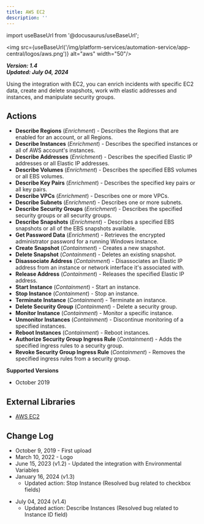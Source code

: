 ```yaml
---
title: AWS EC2
description: ''
---
```

import useBaseUrl from '@docusaurus/useBaseUrl';

<img src={useBaseUrl('/img/platform-services/automation-service/app-central/logos/aws.png')} alt="aws" width="50"/>

***Version: 1.4  
Updated: July 04, 2024***

Using the integration with EC2, you can enrich incidents with specific EC2 data, create and delete snapshots, work with elastic addresses and instances, and manipulate security groups. 

## Actions

* **Describe Regions** (*Enrichment*) - Describes the Regions that are enabled for an account, or all Regions.
* **Describe Instances** (*Enrichment*) - Describes the specified instances or all of AWS account's instances.
* **Describe Addresses** (*Enrichment*) - Describes the specified Elastic IP addresses or all Elastic IP addresses.
* **Describe Volumes** (*Enrichment*) - Describes the specified EBS volumes or all EBS volumes.
* **Describe Key Pairs** (*Enrichment*) - Describes the specified key pairs or all key pairs.
* **Describe VPCs** (*Enrichment*) - Describes one or more VPCs.
* **Describe Subnets** (*Enrichment*) - Describes one or more subnets.
* **Describe Security Groups** (*Enrichment*) - Describes the specified security groups or all security groups.
* **Describe Snapshots** (*Enrichment*) - Describes a specified EBS snapshots or all of the EBS snapshots available.
* **Get Password Data** (*Enrichment*) - Retrieves the encrypted administrator password for a running Windows instance.
* **Create Snapshot** (*Containment*) - Creates a new snapshot.
* **Delete Snapshot** (*Containment*) - Deletes an existing snapshot.
* **Disassociate Address** (*Containment*) - Disassociates an Elastic IP address from an instance or network interface it's associated with.
* **Release Address** (*Containment*) - Releases the specified Elastic IP address.
* **Start Instance** (*Containment*) - Start an instance.
* **Stop Instance** (*Containment*) - Stop an instance.
* **Terminate Instance** (*Containment*) - Terminate an instance.
* **Delete Security Group** (*Containment*) - Delete a security group.
* **Monitor Instance** (*Containment*) - Monitor a specific instance.
* **Unmonitor Instances** (*Containment*) - Discontinue monitoring of a specified instances.
* **Reboot Instances** (*Containment*) - Reboot instances.
* **Authorize Security Group Ingress Rule** (*Containment*) - Adds the specified ingress rules to a security group.
* **Revoke Security Group Ingress Rule** (*Containment*) - Removes the specified ingress rules from a security group.

**Supported Versions**

* October 2019

## External Libraries

* [AWS EC2](https://github.com/boto/boto3/blob/develop/LICENSE)

## Change Log

* October 9, 2019 - First upload
* March 10, 2022 - Logo
* June 15, 2023 (v1.2) - Updated the integration with Environmental Variables
* January 16, 2024 (v1.3)
	+ Updated action: Stop Instance (Resolved bug related to checkbox fields)
+ July 04, 2024 (v1.4)
	+ Updated action: Describe Instances (Resolved bug related to Instance ID field)

